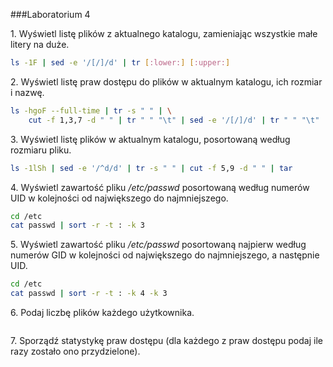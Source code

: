 ###Laboratorium 4

1\. Wyświetl listę plików z aktualnego katalogu, zamieniając wszystkie małe litery na duże.
```sh
ls -1F | sed -e '/[/]/d' | tr [:lower:] [:upper:]
```

2\. Wyświetl listę praw dostępu do plików w aktualnym katalogu, ich rozmiar i nazwę.
```sh
ls -hgoF --full-time | tr -s " " | \
    cut -f 1,3,7 -d " " | tr " " "\t" | sed -e '/[/]/d' | tr " " "\t"
```

3\. Wyświetl listę plików w aktualnym katalogu, posortowaną według rozmiaru pliku.
```sh
ls -1lSh | sed -e '/^d/d' | tr -s " " | cut -f 5,9 -d " " | tar

```

4\. Wyświetl zawartość pliku */etc/passwd* posortowaną według numerów UID w kolejności od największego do najmniejszego.
```sh
cd /etc
cat passwd | sort -r -t : -k 3
```

5\. Wyświetl zawartość pliku */etc/passwd* posortowaną najpierw według numerów GID w kolejności od największego do najmniejszego, a następnie UID.
```sh
cd /etc
cat passwd | sort -r -t : -k 4 -k 3
```

6\. Podaj liczbę plików każdego użytkownika.
```sh

```

7\. Sporządź statystykę praw dostępu (dla każdego z praw dostępu podaj ile razy zostało ono przydzielone).
```sh

```
